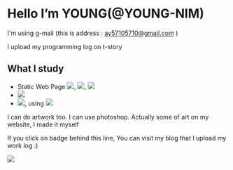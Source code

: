 # Hello  I’m YOUNG(@YOUNG-NIM) 
I'm using g-mail (this is address : ay57105710@gmail.com )

I upload my programming log on t-story


## What I study
- Static Web Page
<img src="https://img.shields.io/badge/html5-31A8FF?style=for-the-badge&logo=html5&logoColor=white"/>, <img src="https://img.shields.io/badge/css3-31A8FF?style=for-the-badge&logo=css3&logoColor=white"/>, <img src="https://img.shields.io/badge/javascript-31A8FF?style=for-the-badge&logo=javascript&logoColor=white"/>
- <img src="https://img.shields.io/badge/php-31A8FF?style=for-the-badge&logo=php&logoColor=white"/>
- <img src="https://img.shields.io/badge/react-31A8FF?style=for-the-badge&logo=react&logoColor=white"/>, using <img src="https://img.shields.io/badge/nodedotjs-31A8FF?style=for-the-badge&logo=nodedotjs&logoColor=white"/>


I can do artwork too. I can use photoshop.
Actually some of art on my website, I made it myself

If you click on badge behind this line, You can visit my blog that I upload my work log :)


<a href="https://coding-mukk.tistory.com/" target="_blank"><img src="https://img.shields.io/badge/tistory-31A8FF?style=for-the-badge&logo=tistory&logoColor=white"/></a>

<!---
YOUNG-NIM/YOUNG-NIM is a ✨ special ✨ repository because its `README.md` (this file) appears on your GitHub profile.
You can click the Preview link to take a look at your changes.
--->
